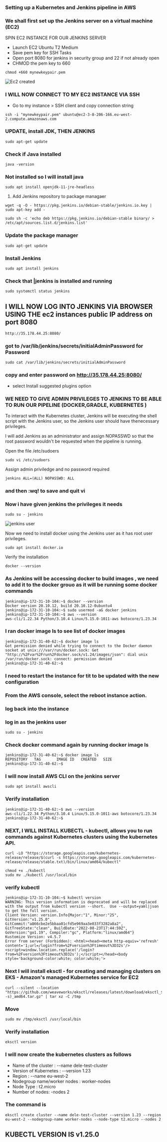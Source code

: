 ### Setting up a Kubernetes and Jenkins pipeline in AWS
### We shall first set up the Jenkins server on a virtual machine (EC2)
SPIN EC2 INSTANCE FOR OUR JENKINS SERVER

- Launch EC2 Ubuntu T2 Medium
- Save pem key for SSH Tasks
- Open port 8080 for jenkins in security group and 22 if not already open
- CHMOD the pem key to 660
```
chmod +660 mynewkeypair.pem
```
![Ec2 created](./images/ec2-created.JPG)


### I WILL NOW CONNECT TO MY EC2 INSTANCE VIA SSH
- Go to my instance > SSH client and copy connection string

```
ssh -i "mynewkeypair.pem" ubuntu@ec2-3-8-206-166.eu-west-2.compute.amazonaws.com
```

### UPDATE, install JDK, THEN JENKINS

```
sudo apt-get update
```
### Check if Java installed

```
java -version
```
### Not installed so I will install java
```
sudo apt install openjdk-11-jre-headless
```

1. Add Jenkins repository to package managaer
```
wget -q -O - https://pkg.jenkins.io/debian-stable/jenkins.io.key | sudo apt-key add -

sudo sh -c 'echo deb https://pkg.jenkins.io/debian-stable binary/ > /etc/apt/sources.list.d/jenkins.list' 
```
### Update the package manager
```
sudo apt-get update
```
### Install Jenkins
```
sudo apt install jenkins
```
### Check that |jenkins is installed and running 
```
sudo systemctl status jenkins
```
## I WILL NOW LOG INTO JENKINS VIA BROWSER USING THE ec2 instances public IP address on port 8080
```
http://35.178.44.25:8080/
```
### got to /var/lib/jenkins/secrets/initialAdminPassword for Password

```
sudo cat /var/lib/jenkins/secrets/initialAdminPassword
```
### copy and enter password on http://35.178.44.25:8080/

- select Install suggested plugins option

### WE NEED TO GIVE ADMIN PRIVILEGES TO JENKINS TO BE ABLE TO RUN OUR PIPELINE (DOCKER,GRADLE, KUBERNETES )
To interact with the Kubernetes cluster, Jenkins will be executing the shell script with the Jenkins user, so the Jenkins user should have thenecessary privileges.

I will add Jenkins as an administrator and assign NOPASSWD so that the root password wouldn't be requested when the pipeline is running.

Open the file /etc/sudoers

```
sudo vi /etc/sudoers
```
Assign admin priviledge and no password required
```
jenkins ALL=(ALL) NOPASSWD: ALL
```
### and then :wq! to save and quit vi
### Now i have given jenkins the privileges it needs
```
sudo su - jenkins
```
![jenkins user](./images/jenkins-user.JPG)

Now we need to install docker using the Jenkins user as it has root user privileges.

```
sudo apt install docker.io
```
Verify the installation

``` 
docker --version 
```
### As Jenkins will be accessing docker to build images , we need to add it to the docker grouo as it will be running some docker commands
```
jenkins@ip-172-31-10-104:~$ docker --version
Docker version 20.10.12, build 20.10.12-0ubuntu4
jenkins@ip-172-31-10-104:~$ sudo usermod -aG docker jenkins
jenkins@ip-172-31-10-104:~$ aws --version
aws-cli/1.22.34 Python/3.10.4 Linux/5.15.0-1011-aws botocore/1.23.34
```
### I ran docker image ls to see list of docker images
```
jenkins@ip-172-31-40-62:~$ docker image ls
Got permission denied while trying to connect to the Docker daemon socket at unix:///var/run/docker.sock: Get "http://%2Fvar%2Frun%2Fdocker.sock/v1.24/images/json": dial unix 
/var/run/docker.sock: connect: permission denied
jenkins@ip-172-31-40-62:~$ 
```
### I need to restart the instance for tit to be updated with the new configuration

### From the AWS console, select the reboot instance action.

### log back into the instance
### log in as the jenkins user
```
sudo su - jenkins
```
### Check docker command again by running docker image ls
```
jenkins@ip-172-31-40-62:~$ docker image ls
REPOSITORY   TAG       IMAGE ID   CREATED   SIZE
jenkins@ip-172-31-40-62:~$
```

### I will now install AWS CLI on the jenkins server
```
sudo apt install awscli
```
### Verify installation
```
jenkins@ip-172-31-40-62:~$ aws --version
aws-cli/1.22.34 Python/3.10.4 Linux/5.15.0-1011-aws botocore/1.23.34
jenkins@ip-172-31-40-62:~$ 
```

### NEXT, I WILL INSTALL KUBECTL - kubectl, allows you to run commands against Kubernetes clusters using the kubernetes API. 

```
curl -LO "https://storage.googleapis.com/kubernetes-release/release/$(curl -s https://storage.googleapis.com/kubernetes-release/release/stable.txt)/bin/linux/amd64/kubectl"

chmod +x ./kubectl 
sudo mv ./kubectl /usr/local/bin
```
### verify kubectl
```
jenkins@ip-172-31-10-104:~$ kubectl version
WARNING: This version information is deprecated and will be replaced with the output from kubectl version --short.  Use --output=yaml|json to get the full version.
Client Version: version.Info{Major:"1", Minor:"25", GitVersion:"v1.25.0", GitCommit:"a866cbe2e5bbaa01cfd5e969aa3e033f3282a8a2", GitTreeState:"clean", BuildDate:"2022-08-23T17:44:59Z", GoVersion:"go1.19", Compiler:"gc", Platform:"linux/amd64"}
Kustomize Version: v4.5.7
Error from server (Forbidden): <html><head><meta http-equiv='refresh' content='1;url=/login?from=%2Fversion%3Ftimeout%3D32s'/><script>window.location.replace('/login?from=%2Fversion%3Ftimeout%3D32s');</script></head><body style='background-color:white; color:white;'>

```



### Next I will install eksctl - for creating and managing clusters on EKS - Amazon's managed Kubernetes service for EC2
```
curl --silent --location "https://github.com/weaveworks/eksctl/releases/latest/download/eksctl_$(uname -s)_amd64.tar.gz" | tar xz -C /tmp
```
### Move
```
sudo mv /tmp/eksctl /usr/local/bin
```
### Verify installation
```
eksctl version
```



### I will now create the kubernetes clusters as follows
- Name of the cluster : --name dele-test-cluster
- Version of Kubernetes : --version 1.23
- Region : --name eu-west-2
- Nodegroup name/worker nodes : worker-nodes
- Node Type : t2.micro
- Number of nodes: -nodes 2

### The command is
```
eksctl create cluster --name dele-test-cluster --version 1.23 --region eu-west-2 --nodegroup-name worker-nodes --node-type t2.micro --nodes 2
```

## KUBECTL VERSION IS v1.25.0